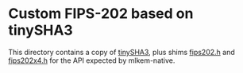 [//]: # (SPDX-License-Identifier: CC-BY-4.0)

# Custom FIPS-202 based on tinySHA3

This directory contains a copy of [tinySHA3](https://github.com/mjosaarinen/tiny_sha3/), plus shims
[fips202.h](fips202.h) and [fips202x4.h](fips202x4.h) for the API expected by mlkem-native.
